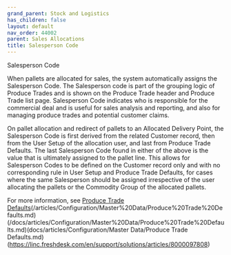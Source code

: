 ```yaml
---
grand_parent: Stock and Logistics
has_children: false
layout: default
nav_order: 44002
parent: Sales Allocations
title: Salesperson Code
---
```


Salesperson Code

When pallets are allocated for sales, the system automatically assigns the Salesperson Code. The Salesperson code is part of the grouping logic of Produce Trades and is shown on the Produce Trade header and Produce Trade list page. Salesperson Code indicates who is responsible for the commercial deal and is useful for sales analysis and reporting, and also for managing produce trades and potential customer claims.




On pallet allocation and redirect of pallets to an Allocated Delivery Point, the Salesperson Code is first derived from the related Customer record, then from the User Setup of the allocation user, and last from Produce Trade Defaults. The last Salesperson Code found in either of the above is the value that is ultimately assigned to the pallet line. This allows for Salesperson Codes to be defined on the Customer record only and with no corresponding rule in User Setup and Produce Trade Defaults, for cases where the same Salesperson should be assigned irrespective of the user allocating the pallets or the Commodity Group of the allocated pallets.




For more information, see [Produce Trade Defaults](/articles/Configuration/Master%20Data/Produce%20Trade%20Defaults)(/articles/Configuration/Master%20Data/Produce%20Trade%20Defaults.md)(/docs/articles/Configuration/Master%20Data/Produce%20Trade%20Defaults.md)(docs/articles/Configuration/Master Data/Produce Trade Defaults.md)(https://linc.freshdesk.com/en/support/solutions/articles/8000097808)